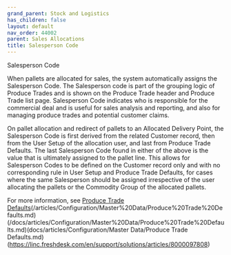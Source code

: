 ```yaml
---
grand_parent: Stock and Logistics
has_children: false
layout: default
nav_order: 44002
parent: Sales Allocations
title: Salesperson Code
---
```


Salesperson Code

When pallets are allocated for sales, the system automatically assigns the Salesperson Code. The Salesperson code is part of the grouping logic of Produce Trades and is shown on the Produce Trade header and Produce Trade list page. Salesperson Code indicates who is responsible for the commercial deal and is useful for sales analysis and reporting, and also for managing produce trades and potential customer claims.




On pallet allocation and redirect of pallets to an Allocated Delivery Point, the Salesperson Code is first derived from the related Customer record, then from the User Setup of the allocation user, and last from Produce Trade Defaults. The last Salesperson Code found in either of the above is the value that is ultimately assigned to the pallet line. This allows for Salesperson Codes to be defined on the Customer record only and with no corresponding rule in User Setup and Produce Trade Defaults, for cases where the same Salesperson should be assigned irrespective of the user allocating the pallets or the Commodity Group of the allocated pallets.




For more information, see [Produce Trade Defaults](/articles/Configuration/Master%20Data/Produce%20Trade%20Defaults)(/articles/Configuration/Master%20Data/Produce%20Trade%20Defaults.md)(/docs/articles/Configuration/Master%20Data/Produce%20Trade%20Defaults.md)(docs/articles/Configuration/Master Data/Produce Trade Defaults.md)(https://linc.freshdesk.com/en/support/solutions/articles/8000097808)